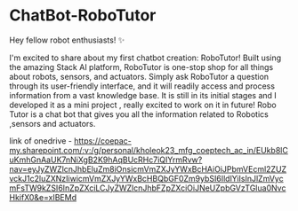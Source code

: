 # ChatBot-RoboTutor

Hey fellow robot enthusiasts! ✨

I'm excited to share about my first chatbot creation: RoboTutor!
Built using the amazing Stack AI platform, RoboTutor is one-stop shop for all things about robots, sensors, and actuators.
Simply ask RoboTutor a question through its user-friendly interface, and it will readily access and process information from a vast knowledge base.
It is still in its initial stages and I developed it as a mini project , really excited to work on it in future!
Robo Tutor is a chat bot that gives you all the information related to Robotics ,sensors and actuators.

link of onedrive - https://coepac-my.sharepoint.com/:v:/g/personal/kholeok23_mfg_coeptech_ac_in/EUkb8lCuKmhGnAaUK7nNiXgB2K9hAqBUcRHc7iQIYrmRvw?nav=eyJyZWZlcnJhbEluZm8iOnsicmVmZXJyYWxBcHAiOiJPbmVEcml2ZUZvckJ1c2luZXNzIiwicmVmZXJyYWxBcHBQbGF0Zm9ybSI6IldlYiIsInJlZmVycmFsTW9kZSI6InZpZXciLCJyZWZlcnJhbFZpZXciOiJNeUZpbGVzTGlua0NvcHkifX0&e=xIBEMd
